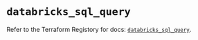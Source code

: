 # `databricks_sql_query`

Refer to the Terraform Registory for docs: [`databricks_sql_query`](https://registry.terraform.io/providers/databricks/databricks/1.26.0/docs/resources/sql_query).
